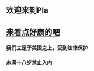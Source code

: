 ## 欢迎来到Pla
## [来看点好康的吧](https://vdse.bdstatic.com//192d9a98d782d9c74c96f09db9378d93.mp4?authorization=bce-auth-v1/40f207e648424f47b2e3dfbb1014b1a5/2021-07-12T02:14:24Z/-1/host/530146520a1c89fb727fbbdb8a0e0c98ec69955459aed4b1c8e00839187536c9)




























#### 我们立足于美国之上，受到法律保护

#### 未满十八岁禁止入内
